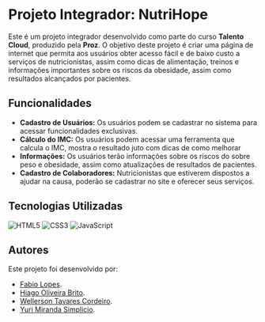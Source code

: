 # Projeto Integrador: NutriHope

Este é um projeto integrador desenvolvido como parte do curso **Talento Cloud**, produzido pela **Proz**. O objetivo deste projeto é criar uma página de internet que permita aos usuários obter acesso fácil e de baixo custo a serviços de nutricionistas, assim como dicas de alimentação, treinos e informações importantes sobre os riscos da obesidade, assim como resultados alcançados por pacientes.

## Funcionalidades

- **Cadastro de Usuários:** Os usuários podem se cadastrar no sistema para acessar funcionalidades exclusivas.
- **Cálculo do IMC:** Os usuários podem acessar uma ferramenta que calcula o IMC, mostra o resultado juto com dicas de como melhorar
- **Informações:** Os usuários terão informações sobre os riscos do sobre peso e obesidade, assim como atualizações de resultados de pacientes.
- **Cadastro de Colaboradores:** Nutricionistas que estiverem dispostos a ajudar na causa, poderão se cadastrar no site e oferecer seus serviços.

## Tecnologias Utilizadas

![HTML5](https://img.shields.io/badge/HTML5-000?style=for-the-badge&logo=html5)
![CSS3](https://img.shields.io/badge/CSS3-000?style=for-the-badge&logo=css3&logoColor=264CE4)
![JavaScript](https://img.shields.io/badge/JavaScript-000?style=for-the-badge&logo=javascript)

## Autores

Este projeto foi desenvolvido por:
- [Fabio Lopes](https://github.com/FabioLopesFoz).
- [Hiago Oliveira Brito](https://github.com/Dyago96).
- [Wellerson Tavares Cordeiro](https://github.com/Welsete).
- [Yuri Miranda Simplicio](https://github.com/yurimirandakrt150).

